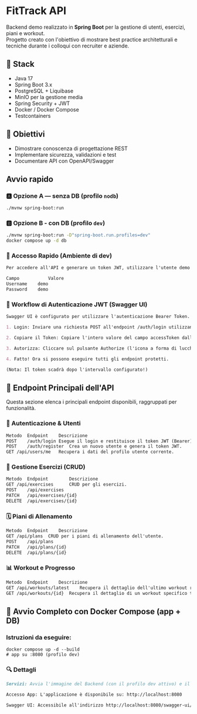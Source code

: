 ﻿# FitTrack API

Backend demo realizzato in **Spring Boot** per la gestione di utenti, esercizi, piani e workout.  
Progetto creato con l'obiettivo di mostrare best practice architetturali e tecniche durante i colloqui con recruiter e aziende.

## 📝 Stack
- Java 17
- Spring Boot 3.x
- PostgreSQL + Liquibase
- MinIO per la gestione media
- Spring Security + JWT
- Docker / Docker Compose
- Testcontainers

## 🧿 Obiettivi
- Dimostrare conoscenza di progettazione REST
- Implementare sicurezza, validazioni e test
- Documentare API con OpenAPI/Swagger

## Avvio rapido

### 🅰 Opzione A — senza DB (profilo `nodb`)
```bash
./mvnw spring-boot:run
```

### 🅱 Opzione B - con DB (profilo `dev`)
```bash
./mvnw spring-boot:run -D"spring-boot.run.profiles=dev"
docker compose up -d db
```

### 🚀 Accesso Rapido (Ambiente di dev)
```markdown
Per accedere all'API e generare un token JWT, utilizzare l'utente demo pre-caricato:

Campo	        Valore
Username	demo
Password	demo
```

### 🔑 Workflow di Autenticazione JWT (Swagger UI) ###
```markdown
Swagger UI è configurato per utilizzare l'autenticazione Bearer Token. Seguire questi passaggi per autorizzare le richieste:

1. Login: Inviare una richiesta POST all'endpoint /auth/login utilizzando le credenziali demo/demo.

2. Copiare il Token: Copiare l'intero valore del campo accessToken dalla risposta 200 OK.

3. Autorizza: Cliccare sul pulsante Authorize (l'icona a forma di lucchetto 🔒 in alto a destra) e incollare il token nel campo Value. Non è necessario aggiungere il prefisso "Bearer".

4. Fatto! Ora si possono eseguire tutti gli endpoint protetti.

(Nota: Il token scadrà dopo l'intervallo configurato!)
```

## 🧭 Endpoint Principali dell'API ###
Questa sezione elenca i principali endpoint disponibili, raggruppati per funzionalità.

### 🔐 Autenticazione & Utenti
```markdown
Metodo	Endpoint	Descrizione
POST	/auth/login	Esegue il login e restituisce il token JWT (Bearer).
POST	/auth/register	Crea un nuovo utente e genera il token JWT.
GET	/api/users/me	Recupera i dati del profilo utente corrente.
```
### 💪 Gestione Esercizi (CRUD)
```markdown
Metodo	Endpoint	    Descrizione
GET	/api/exercises	    CRUD per gli esercizi.
POST	/api/exercises
PATCH	/api/exercises/{id}
DELETE	/api/exercises/{id}
```
### 🗓️ Piani di Allenamento
```markdown
Metodo	Endpoint	Descrizione
GET	/api/plans	CRUD per i piani di allenamento dell'utente.
POST	/api/plans
PATCH	/api/plans/{id}
DELETE	/api/plans/{id}
```
### 📊 Workout e Progresso
```markdown
Metodo	Endpoint	Descrizione
GET	/api/workouts/latest	Recupera il dettaglio dell'ultimo workout registrato.
GET	/api/workouts/{id}	Recupera il dettaglio di un workout specifico tramite ID.
```

## 🐳 Avvio Completo con Docker Compose (app + DB)

### Istruzioni da eseguire:

```shell
docker compose up -d --build
# app su :8080 (profilo dev)
```

### 🔍 Dettagli
```markdown
Servizi: Avvia l'immagine del Backend (con il profilo dev attivo) e il container PostgreSQL.

Accesso App: L'applicazione è disponibile su: http://localhost:8080

Swagger UI: Accessibile all'indirizzo http://localhost:8080/swagger-ui/index.html
```


